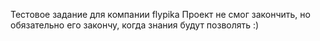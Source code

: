 

Тестовое задание для компании flypika
Проект не смог закончить, но обязательно его закончу, когда знания будут позволять :)
